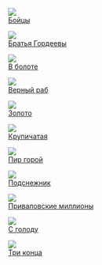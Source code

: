 ![](/books/prose_rus_classic/Дмитрий%20Наркисович%20Мамин-Сибиряк/Бойцы.jpg)  
[Бойцы](/books/prose_rus_classic/Дмитрий%20Наркисович%20Мамин-Сибиряк/Бойцы)

![](/books/prose_rus_classic/Дмитрий%20Наркисович%20Мамин-Сибиряк/Братья%20Гордеевы.jpg)  
[Братья Гордеевы](/books/prose_rus_classic/Дмитрий%20Наркисович%20Мамин-Сибиряк/Братья%20Гордеевы)

![](/books/prose_rus_classic/Дмитрий%20Наркисович%20Мамин-Сибиряк/В%20болоте.jpg)  
[В болоте](/books/prose_rus_classic/Дмитрий%20Наркисович%20Мамин-Сибиряк/В%20болоте)

![](/books/prose_rus_classic/Дмитрий%20Наркисович%20Мамин-Сибиряк/Верный%20раб.jpg)  
[Верный раб](/books/prose_rus_classic/Дмитрий%20Наркисович%20Мамин-Сибиряк/Верный%20раб)

![](/books/prose_rus_classic/Дмитрий%20Наркисович%20Мамин-Сибиряк/Золото.jpg)  
[Золото](/books/prose_rus_classic/Дмитрий%20Наркисович%20Мамин-Сибиряк/Золото)

![](/books/prose_rus_classic/Дмитрий%20Наркисович%20Мамин-Сибиряк/Крупичатая.jpg)  
[Крупичатая](/books/prose_rus_classic/Дмитрий%20Наркисович%20Мамин-Сибиряк/Крупичатая)

![](/books/prose_rus_classic/Дмитрий%20Наркисович%20Мамин-Сибиряк/Пир%20горой.jpg)  
[Пир горой](/books/prose_rus_classic/Дмитрий%20Наркисович%20Мамин-Сибиряк/Пир%20горой)

![](/books/prose_rus_classic/Дмитрий%20Наркисович%20Мамин-Сибиряк/Подснежник.jpg)  
[Подснежник](/books/prose_rus_classic/Дмитрий%20Наркисович%20Мамин-Сибиряк/Подснежник)

![](/books/prose_rus_classic/Дмитрий%20Наркисович%20Мамин-Сибиряк/Приваловские%20миллионы.jpg)  
[Приваловские миллионы](/books/prose_rus_classic/Дмитрий%20Наркисович%20Мамин-Сибиряк/Приваловские%20миллионы)

![](/books/prose_rus_classic/Дмитрий%20Наркисович%20Мамин-Сибиряк/С%20голоду.jpg)  
[С голоду](/books/prose_rus_classic/Дмитрий%20Наркисович%20Мамин-Сибиряк/С%20голоду)

![](/books/prose_rus_classic/Дмитрий%20Наркисович%20Мамин-Сибиряк/Три%20конца.jpg)  
[Три конца](/books/prose_rus_classic/Дмитрий%20Наркисович%20Мамин-Сибиряк/Три%20конца)
